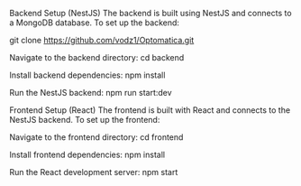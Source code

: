 Backend Setup (NestJS)
The backend is built using NestJS and connects to a MongoDB database. To set up the backend:

git clone https://github.com/vodz1/Optomatica.git

Navigate to the backend directory:
cd backend

Install backend dependencies:
npm install

Run the NestJS backend:
npm run start:dev

Frontend Setup (React)
The frontend is built with React and connects to the NestJS backend. To set up the frontend:

Navigate to the frontend directory:
cd frontend

Install frontend dependencies:
npm install

Run the React development server:
npm start
